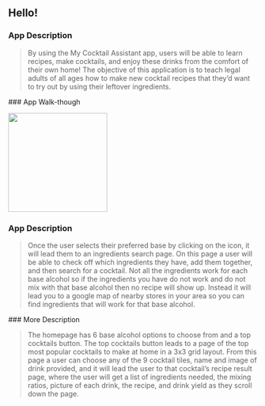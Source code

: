 ## Hello!

### App Description
<blockquote>
By using the My Cocktail Assistant app, users will be able to learn recipes, make cocktails, and enjoy these drinks from the comfort of their own home! The objective of this application is to teach legal adults of all ages how to make new cocktail recipes that they’d want to try out by using their leftover ingredients.
</blockquote>
### App Walk-though <br>

<img src="https://recordit.co/wQRP94NTcE.gif" width=200><br> 



### App Description	
<blockquote>
Once the user selects their preferred base by clicking on the icon, it will lead them to an ingredients search page. On this page a user will be able to check off which ingredients they have, add them together, and then search for a cocktail. Not all the ingredients work for each base alcohol so if the ingredients you have do not work and do not mix with that base alcohol then no recipe will show up. Instead it will lead you to a google map of nearby stores in your area so you can find ingredients that will work for that base alcohol.
</blockquote>
### More Description
<blockquote>
The homepage has 6 base alcohol options to choose from and a top cocktails button. The top cocktails button leads to a page of the top most popular cocktails to make at home in a 3x3 grid layout. From this page a user can choose any of the 9 cocktail tiles, name and image of drink provided, and it will lead the user to that cocktail’s recipe result page, where the user will get a list of ingredients needed, the mixing ratios, picture of each drink, the recipe, and drink yield as they scroll down the page.
</blockquote>
